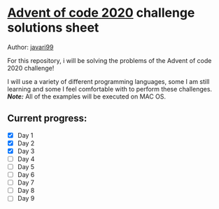 # [Advent of code 2020](https://adventofcode.com/) challenge solutions sheet

Author: [javari99](https://github.com/javari99)

For this repository, i will be solving the problems of the Advent of code 2020 challenge!

I will use a variety of different programming languages, some I am still learning and some I feel comfortable with to perform these challenges. ***Note:*** All of the examples will be executed on MAC OS.

## Current progress:
- [X] Day 1 
- [X] Day 2
- [X] Day 3
- [ ] Day 4
- [ ] Day 5
- [ ] Day 6
- [ ] Day 7
- [ ] Day 8
- [ ] Day 9
